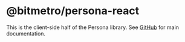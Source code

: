 # @bitmetro/persona-react

This is the client-side half of the Persona library. See [GitHub](https://github.com/alastairzotos/persona) for main documentation.